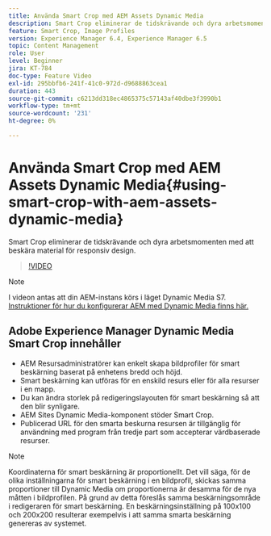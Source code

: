 ```yaml
---
title: Använda Smart Crop med AEM Assets Dynamic Media
description: Smart Crop eliminerar de tidskrävande och dyra arbetsmomenten med att beskära material för responsiv design.
feature: Smart Crop, Image Profiles
version: Experience Manager 6.4, Experience Manager 6.5
topic: Content Management
role: User
level: Beginner
jira: KT-784
doc-type: Feature Video
exl-id: 295bbfb6-241f-41c0-972d-d9688863cea1
duration: 443
source-git-commit: c6213dd318ec4865375c57143af40dbe3f3990b1
workflow-type: tm+mt
source-wordcount: '231'
ht-degree: 0%

---
```


# Använda Smart Crop med AEM Assets Dynamic Media{#using-smart-crop-with-aem-assets-dynamic-media}

Smart Crop eliminerar de tidskrävande och dyra arbetsmomenten med att beskära material för responsiv design.

>[!VIDEO](https://video.tv.adobe.com/v/21519?quality=12&learn=on)

>[!NOTE]
>
>I videon antas att din AEM-instans körs i läget Dynamic Media S7. [Instruktioner för hur du konfigurerar AEM med Dynamic Media finns här.](https://helpx.adobe.com/experience-manager/6-3/assets/using/config-dynamic-fp-14410.html)

## Adobe Experience Manager Dynamic Media Smart Crop innehåller

* AEM Resursadministratörer kan enkelt skapa bildprofiler för smart beskärning baserat på enhetens bredd och höjd.
* Smart beskärning kan utföras för en enskild resurs eller för alla resurser i en mapp.
* Du kan ändra storlek på redigeringslayouten för smart beskärning så att den blir synligare.
* AEM Sites Dynamic Media-komponent stöder Smart Crop.
* Publicerad URL för den smarta beskurna resursen är tillgänglig för användning med program från tredje part som accepterar värdbaserade resurser.

>[!NOTE]
>
>Koordinaterna för smart beskärning är proportionellt. Det vill säga, för de olika inställningarna för smart beskärning i en bildprofil, skickas samma proportioner till Dynamic Media om proportionerna är desamma för de nya måtten i bildprofilen. På grund av detta föreslås samma beskärningsområde i redigeraren för smart beskärning. En beskärningsinställning på 100x100 och 200x200 resulterar exempelvis i att samma smarta beskärning genereras av systemet.
